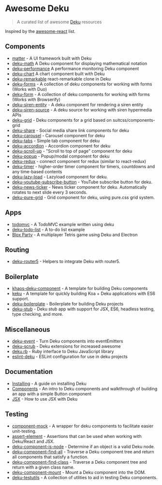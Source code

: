 # Awesome Deku

> A curated list of awesome [Deku](https://github.com/dekujs/deku) resources

Inspired by the [awesome-react](https://github.com/enaqx/awesome-react) list.

## Components

- [matter](https://github.com/stevenmiller888/matter) - A UI framework built with Deku
- [deku-math](https://github.com/stevenmiller888/deku-math) A Deku component for displaying mathematical notation
- [deku-performance](https://github.com/stevenmiller888/deku-performance) A performance monitoring Deku component
- [deku-chart](https://github.com/stevenmiller888/deku-chart) A chart component built with Deku
- [deku-remarkable](https://github.com/mvc-works/deku-remarkable) react-remarkable clone in Deku
- [deku-forms](https://github.com/dominicbarnes/deku-forms) - A collection of deku components for working with forms (Works with Duo)
- [deku-form](https://github.com/kevva/deku-form) - A collection of deku components for working with forms (Works with Browserify)
- [deku-siren-entity](https://github.com/dominicbarnes/deku-siren-entity) - A deku component for rendering a siren entity
- [deku-siren-source](https://github.com/dominicbarnes/deku-siren-source) - A deku source for working with siren hypermedia APIs
- [deku-grid](https://github.com/dominicbarnes/deku-grid) - Deku components for a grid based on suitcss/components-grid
- [deku-share](https://github.com/gillstrom/deku-share) - Social media share link components for deku
- [deku-carousel](https://github.com/kevva/deku-carousel) - Carousel component for deku
- [deku-tabs](https://github.com/gillstrom/deku-tabs) - Simple tab component for deku
- [deku-accordion](https://github.com/gillstrom/deku-accordion) - Accordion component for deku
- [deku-scroll-up](https://github.com/gillstrom/deku-scroll-up) - "Scroll to top of page" component for deku
- [deku-popup](https://github.com/kevva/deku-popup) - Popup/modal component for deku
- [deku-redux](https://github.com/troch/deku-redux) - connect component for redux (similar to react-redux)
- [deku-timer](https://github.com/troch/deku-timer) - higher-order timer component for timers, countdowns and any time-based contents
- [deku-lazy-load](https://github.com/micnews/deku-lazy-load) - Lazyload component for deku.
- [deku-youtube-subscribe-button](https://github.com/micnews/deku-youtube-subscribe-button) - YouTube subscribe button for deku.
- [deku-news-ticker](https://github.com/micnews/deku-news-ticker) - News ticker component for deku. Automatically rotates to next slide every 3 seconds.
- [deku-pure-grid](https://github.com/micnews/deku-pure-grid) - Grid component for deku, using pure.css grid system.

## Apps

- [todomvc](https://github.com/dekujs/todomvc) - A TodoMVC example written using deku
- [deku-todo-list](https://github.com/xeodou/deku-to-do-list) - A to-do list example
- [Blox Party](https://github.com/kvnneff/bloxparty) - A multiplayer Tetris game using Deku and Electron

## Routing

- [deku-router5](https://github.com/router5/deku-router5) - Helpers to integrate Deku with router5.

## Boilerplate

- [khaos-deku-component](https://github.com/stevenmiller888/khaos-deku-component) - A template for building Deku components
- [keku](https://github.com/stevenmiller888/keku) - A template for quickly building Koa + Deku applications with ES6 support.
- [deku-boilerplate](https://github.com/jkxyz/deku-boilerplate) - Boilerplate for building Deku projects
- [deku-stub](https://github.com/rockymadden/deku-stub) - Deku stub app with support for JSX, ES6, headless testing, type checking, and more.

## Miscellaneous

- [deku-event](https://github.com/yoshuawuyts/deku-event) - Turn Deku components into eventEmitters
- [deku-scrub](https://github.com/spalger/deku-scrub) - Deku extensions for increased awesome
- [deku.rb](https://github.com/dirk/deku.rb) - Ruby interface to Deku JavaScript library
- [eslint-deku](https://github.com/dominicbarnes/eslint-config-deku) - ESLint configuration for use in deku projects

## Documentation

- [Installing](https://github.com/dekujs/deku/blob/master/docs/guides/install.md) - A guide on installing Deku
- [Components](https://github.com/dekujs/deku/blob/master/docs/guides/components.md) - An intro to Deku components and walkthrough of building an app with a simple Button component
- [JSX](https://github.com/dekujs/deku/blob/master/docs/guides/jsx.md) - How to use JSX with Deku

## Testing

- [component-mock](https://github.com/dekujs/component-mock) - A wrapper for deku components to facilitate easier unit-testing.
- [assert-element](https://github.com/dekujs/assert-element) - Assertions that can be used when working with Deku/React and JSX.
- [deku-component-is-node](https://github.com/kvnneff/deku-component-is-node) - Determine if an object is a valid Deku node.
- [deku-component-find-all](https://github.com/kvnneff/deku-component-find-all) - Traverse a Deku component tree and return all components that satisfy a function.
- [deku-component-find-class](https://github.com/kvnneff/deku-component-find-all) - Traverse a Deku component tree and return with a given class name.
- [deku-component-mount](https://github.com/kvnneff/deku-component-mount) - Mount a Deku component into the DOM.
- [deku-testutils](https://github.com/kvnneff/deku-testutils) - A collection of utlities to aid in testing Deku components.
